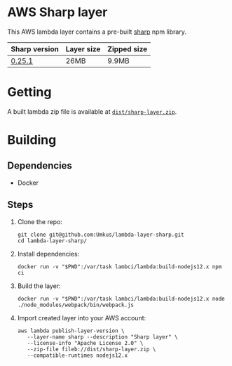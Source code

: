 # AWS Sharp layer
This AWS lambda layer contains a pre-built [sharp](https://www.npmjs.com/package/sharp) npm library.

|Sharp version|Layer size|Zipped size|
|---|---|---|
|[0.25.1](https://github.com/lovell/sharp/releases/tag/v0.25.1)|26MB|9.9MB|

# Getting
A built lambda zip file is available at [`dist/sharp-layer.zip`](./dist/sharp-layer.zip).

# Building

## Dependencies
* Docker

## Steps
1. Clone the repo: 
    ```shell script
    git clone git@github.com:Umkus/lambda-layer-sharp.git
    cd lambda-layer-sharp/
    ```
1. Install dependencies:
    ```shell script
    docker run -v "$PWD":/var/task lambci/lambda:build-nodejs12.x npm ci
    ```
1. Build the layer:
    ```shell script
    docker run -v "$PWD":/var/task lambci/lambda:build-nodejs12.x node ./node_modules/webpack/bin/webpack.js
    ```
1. Import created layer into your AWS account:
    ```shell script
    aws lambda publish-layer-version \
       --layer-name sharp --description "Sharp layer" \
       --license-info "Apache License 2.0" \
       --zip-file fileb://dist/sharp-layer.zip \
       --compatible-runtimes nodejs12.x
    ```
